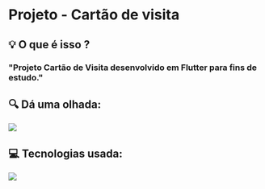 # Projeto - Cartão de visita
<h2> 💡 O que é isso ?</h2>
  <h3>"Projeto Cartão de Visita desenvolvido em Flutter para fins de estudo."</h3>
<div>
  <h2> 🔍 Dá uma olhada:</h2>
  <img src="https://cdn.discordapp.com/attachments/897262817776902168/917140589206700112/Screenshot_1.png" />

  
</div>

<div>
  <h2> 💻 Tecnologias usada:</h2>
  <img src="https://img.shields.io/badge/Flutter-02569B?style=for-the-badge&logo=flutter&logoColor=white" />
</div>

